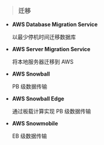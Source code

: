 > ### **迁移**

* **AWS Database Migration Service**

  以最少停机时间迁移数据库

* **AWS Server Migration Service**

  将本地服务器迁移到 AWS

* **AWS Snowball**

  PB 级数据传输

* **AWS Snowball Edge**

  通过板载计算实现 PB 级数据传输

* **AWS Snowmobile**

  EB 级数据传输



